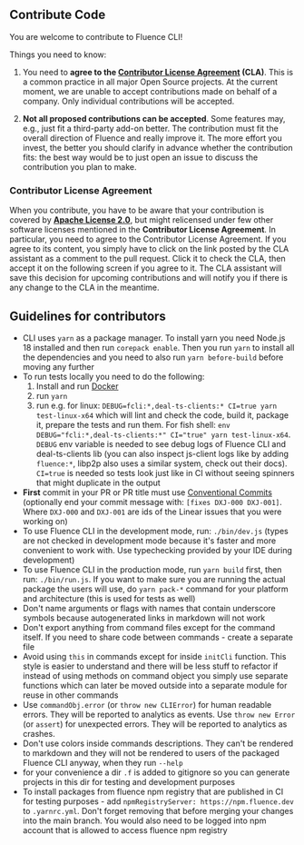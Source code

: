 ## Contribute Code

You are welcome to contribute to Fluence CLI!

Things you need to know:

1.  You need to **agree to the [Contributor License Agreement](https://gist.github.com/fluencelabs-org/3f4cbb3cc14c1c0fb9ad99d8f7316ed7) (CLA)**. This is a common practice in all major Open Source projects. At the current moment, we are unable to accept contributions made on behalf of a company. Only individual contributions will be accepted.

2.  **Not all proposed contributions can be accepted**. Some features may, e.g., just fit a third-party add-on better. The contribution must fit the overall direction of Fluence and really improve it. The more effort you invest, the better you should clarify in advance whether the contribution fits: the best way would be to just open an issue to discuss the contribution you plan to make.

### Contributor License Agreement

When you contribute, you have to be aware that your contribution is covered by **[Apache License 2.0](./LICENSE)**, but might relicensed under few other software licenses mentioned in the **Contributor License Agreement**. In particular, you need to agree to the Contributor License Agreement. If you agree to its content, you simply have to click on the link posted by the CLA assistant as a comment to the pull request. Click it to check the CLA, then accept it on the following screen if you agree to it. The CLA assistant will save this decision for upcoming contributions and will notify you if there is any change to the CLA in the meantime.

## Guidelines for contributors

-   CLI uses `yarn` as a package manager. To install yarn you need Node.js 18 installed and then run `corepack enable`. Then you run `yarn` to install all the dependencies and you need to also run `yarn before-build` before moving any further
-   To run tests locally you need to do the following:
    1. Install and run [Docker](https://docs.docker.com/get-docker/)
    1. run `yarn`
    1. run e.g. for linux: `DEBUG=fcli:*,deal-ts-clients:* CI=true yarn test-linux-x64` which will lint and check the code, build it, package it, prepare the tests and run them. For fish shell: `env DEBUG="fcli:*,deal-ts-clients:*" CI="true" yarn test-linux-x64`. `DEBUG` env variable is needed to see debug logs of Fluence CLI and deal-ts-clients lib (you can also inspect js-client logs like by adding `fluence:*`, libp2p also uses a similar system, check out their docs). `CI=true` is needed so tests look just like in CI without seeing spinners that might duplicate in the output
-   **First** commit in your PR or PR title must use [Conventional Commits](https://www.conventionalcommits.org/) (optionally end your commit message with: `[fixes DXJ-000 DXJ-001]`. Where `DXJ-000` and `DXJ-001` are ids of the Linear issues that you were working on)
-   To use Fluence CLI in the development mode, run: `./bin/dev.js` (types are not checked in development mode because it's faster and more convenient to work with. Use typechecking provided by your IDE during development)
-   To use Fluence CLI in the production mode, run `yarn build` first, then run: `./bin/run.js`. If you want to make sure you are running the actual package the users will use, do `yarn pack-*` command for your platform and architecture (this is used for tests as well)
-   Don't name arguments or flags with names that contain underscore symbols because autogenerated links in markdown will not work
-   Don't export anything from command files except for the command itself. If you need to share code between commands - create a separate file
-   Avoid using `this` in commands except for inside `initCli` function. This style is easier to understand and there will be less stuff to refactor if instead of using methods on command object you simply use separate functions which can later be moved outside into a separate module for reuse in other commands
-   Use `commandObj.error` (or `throw new CLIError`) for human readable errors. They will be reported to analytics as events. Use `throw new Error` (or `assert`) for unexpected errors. They will be reported to analytics as crashes.
-   Don't use colors inside commands descriptions. They can't be rendered to markdown and they will not be rendered to users of the packaged Fluence CLI anyway, when they run `--help`
-   for your convenience a dir `.f` is added to gitignore so you can generate projects in this dir for testing and development purposes
-   To install packages from fluence npm registry that are published in CI for testing purposes - add `npmRegistryServer: https://npm.fluence.dev` to `.yarnrc.yml`. Don't forget removing that before merging your changes into the main branch. You would also need to be logged into npm account that is allowed to access fluence npm registry
